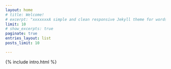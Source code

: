 ```yaml
---
layout: home
# title: Welcome!
# excerpt: "xxxxxxxA simple and clean responsive Jekyll theme for words and photos."
limit: 10
# show_excerpts: true
paginate: true
entries_layout: list
posts_limit: 10

---
```




<div id="site">

  {% include intro.html %}


</div>


<!-- 
# Hello!  :wave:
# I'm **Xiaoyu Sun**, a design-minded graduate software engineer focused on building beautiful interfaces and perfect user experiences. :woman_technologist:


## Get in touch :handshake: xiaoyu.sun239@gmail.com -->